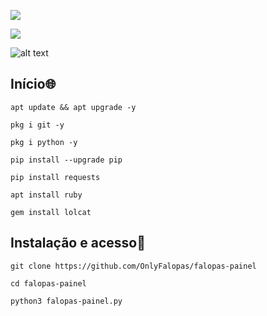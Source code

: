 ![](https://camo.githubusercontent.com/71b837571c48af3aa60a73dbc9d5936aa359d78efbfa8a6743cbbbc16b80ef4d/68747470733a2f2f63646e2e646973636f72646170702e636f6d2f6174746163686d656e74732f3830353930323039333930363630383138362f3830353931333937323533353539303932322f74656e6f722e676966)

![](https://raw.githubusercontent.com/MicaelliMedeiros/micaellimedeiros/master/image/computer-illustration.png)

<img src="https://camo.githubusercontent.com/c676b5f90a1650624a0a9832d7954edda1db39ad3347d90c8c51e88ff2f92252/68747470733a2f2f696d672e736869656c64732e696f2f62616467652f507974686f6e2d4646443433423f7374796c653d666f722d7468652d6261646765266c6f676f3d707974686f6e266c6f676f436f6c6f723d6461726b677265656e" alt="alt text" title="python"/>

<h2>Início🌐</h2>


```
apt update && apt upgrade -y
```
```
pkg i git -y
```
```
pkg i python -y
```
```
pip install --upgrade pip
```
```
pip install requests
```
```
apt install ruby
```
```
gem install lolcat
```

<h2>Instalação e acesso📲</h2>

```
git clone https://github.com/OnlyFalopas/falopas-painel
```
```
cd falopas-painel
```
```
python3 falopas-painel.py
```
